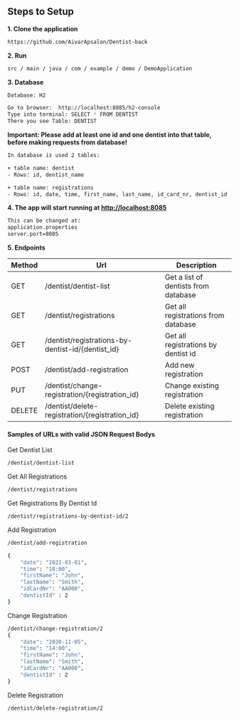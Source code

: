 ## Steps to Setup

**1. Clone the application**
```bash
https://github.com/AivarApsalon/Dentist-back
```

**2. Run**
```bash
src / main / java / com / example / demo / DemoApplication 
```

**3. Database**
```bash
Database: H2
```

```bash
Go to browser:  http://localhost:8085/h2-console
Type into terminal: SELECT * FROM DENTIST 
There you see Table: DENTIST
```

**Important: Please add at least one id and one dentist into that table, before making requests from database!**


```bash
In database is used 2 tables:

+ table name: dentist
- Rows: id, dentist_name

+ table name: registrations
- Rows: id, date, time, first_name, last_name, id_card_nr, dentist_id
```

**4. The app will start running at <http://localhost:8085>**
```bash
This can be changed at: 
application.properties 
server.port=8085
```

**5. Endpoints**


| Method | Url | Description |
| ------ | --- | ----------- | 
| GET    | /dentist/dentist-list | Get a list of dentists from database | 
| GET    | /dentist/registrations | Get all registrations from database | 
| GET    | /dentist/registrations-by-dentist-id/{dentist_id} | Get all registrations by dentist id | 
| POST   | /dentist/add-registration | Add new registration |
| PUT    | /dentist/change-registration/{registration_id} | Change existing registration |
| DELETE | /dentist/delete-registration/{registration_id} | Delete existing registration |



#### Samples of URLs with valid JSON Request Bodys

Get Dentist List
```bash
/dentist/dentist-list
```

Get All Registrations
```bash
/dentist/registrations
```

Get Registrations By Dentist Id
```bash
/dentist/registrations-by-dentist-id/2
```

Add Registration
```bash
/dentist/add-registration

{
    "date": "2021-03-01",
    "time": "10:00",
    "firstName": "John",
    "lastName": "Smith",
    "idCardNr": "AA000",
    "dentistId" : 2
}
```

Change Registration
```bash
/dentist/change-registration/2
{
    "date": "2020-11-05",
    "time": "14:00",
    "firstName": "John",
    "lastName": "Smith",
    "idCardNr": "AA000",
    "dentistId" : 2
}
```

Delete Registration
```bash
/dentist/delete-registration/2
```

